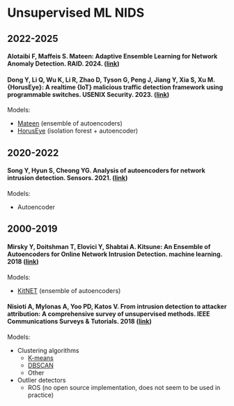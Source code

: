 # Unsupervised ML NIDS

## 2022-2025

#### Alotaibi F, Maffeis S. Mateen: Adaptive Ensemble Learning for Network Anomaly Detection. RAID. 2024. ([link](https://dl.acm.org/doi/pdf/10.1145/3678890.3678901))


#### Dong Y, Li Q, Wu K, Li R, Zhao D, Tyson G, Peng J, Jiang Y, Xia S, Xu M. {HorusEye}: A realtime {IoT} malicious traffic detection framework using programmable switches. USENIX Security. 2023. ([link](https://www.usenix.org/system/files/usenixsecurity23-dong-yutao.pdf))


Models:
- [Mateen](https://github.com/ICL-ml4csec/Mateen/) (ensemble of autoencoders)
- [HorusEye](https://github.com/vicTorKd/HorusEye) (isolation forest + autoencoder)

## 2020-2022

#### Song Y, Hyun S, Cheong YG. Analysis of autoencoders for network intrusion detection. Sensors. 2021. ([link](https://pdfs.semanticscholar.org/5867/0660258b91bb8e3bbc84a66db20c45a9d0d4.pdf))

Models:
- Autoencoder

## 2000-2019

#### Mirsky Y, Doitshman T, Elovici Y, Shabtai A. Kitsune: An Ensemble of Autoencoders for Online Network Intrusion Detection. machine learning. 2018 ([link](https://arxiv.org/pdf/1802.09089))

Models:
- [KitNET](https://github.com/ymirsky/Kitsune-py) (ensemble of autoencoders)

#### Nisioti A, Mylonas A, Yoo PD, Katos V. From intrusion detection to attacker attribution: A comprehensive survey of unsupervised methods. IEEE Communications Surveys & Tutorials. 2018 ([link](https://www.research.herts.ac.uk/ws/files/22864679/08410366.pdf))

Models:
- Clustering algorithms
    - [K-means](https://scikit-learn.org/1.5/modules/generated/sklearn.cluster.KMeans.html)
    - [DBSCAN](https://scikit-learn.org/1.5/modules/generated/sklearn.cluster.DBSCAN.html)
    - Other
- Outlier detectors
    - ROS (no open source implementation, does not seem to be used in practice)